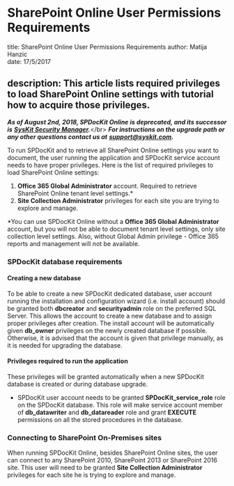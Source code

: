 # SharePoint Online User Permissions Requirements

title: SharePoint Online User Permissions Requirements author: Matija Hanzic  
date: 17/5/2017

## description: This article lists required privileges to load SharePoint Online settings with tutorial how to acquire those privileges.

_**As of August 2nd, 2018, SPDocKit Online is deprecated, and its successor is**_ [_**SysKit Security Manager**_](https://www.syskit.com/products/security-manager/)_**.**_&lt;/br&gt; _**For instructions on the upgrade path or any other questions contact us at**_ [_**support@syskit.com**_](mailto:support@syskit.com)_**.**_

To run SPDocKit and to retrieve all SharePoint Online settings you want to document, the user running the application and SPDocKit service account needs to have proper privileges. Here is the list of required privileges to load SharePoint Online settings:

1. **Office 365 Global Administrator** account. Required to retrieve SharePoint Online tenant level settings.\*
2. **Site Collection Administrator** privileges for each site you are trying to explore and manage.

\*You can use SPDocKit Online without a **Office 365 Global Administrator** account, but you will not be able to document tenant level settings, only site collection level settings. Also, without Global Admin privilege - Office 365 reports and management will not be available.

### SPDocKit database requirements

#### Creating a new database

To be able to create a new SPDocKit dedicated database, user account running the installation and configuration wizard \(i.e. install account\) should be granted both **dbcreator** and **securityadmin** role on the preferred SQL Server. This allows the account to create a new database and to assign proper privileges after creation. The install account will be automatically given **db\_owner** privileges on the newly created database if possible. Otherwise, it is advised that the account is given that privilege manually, as it is needed for upgrading the database.

#### Privileges required to run the application

These privileges will be granted automatically when a new SPDocKit database is created or during database upgrade.

* SPDocKit user account needs to be granted **SPDocKit\_service\_role** role on the SPDocKit database. This role will make service account member of **db\_datawriter** and **db\_datareader** role and grant **EXECUTE** permissions on all the stored procedures in the database.

### Connecting to SharePoint On-Premises sites

When running SPDocKit Online, besides SharePoint Online sites, the user can connect to any SharePoint 2010, SharePoint 2013 or SharePoint 2016 site. This user will need to be granted **Site Collection Administrator** privileges for each site he is trying to explore and manage.

